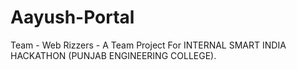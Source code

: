 # Aayush-Portal
Team - Web Rizzers -
A Team Project For INTERNAL SMART INDIA HACKATHON (PUNJAB ENGINEERING COLLEGE).
